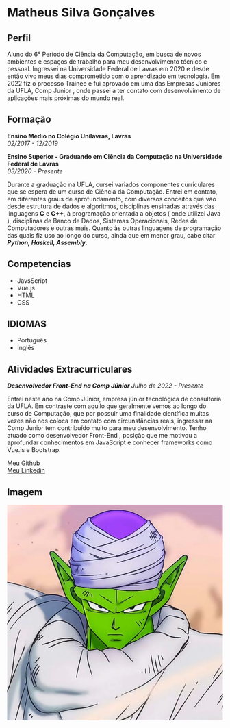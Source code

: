 # Matheus Silva Gonçalves

## Perfil

Aluno do 6° Período de Ciência da Computação, em busca de
novos ambientes e espaços de trabalho para meu
desenvolvimento técnico e pessoal. Ingressei na
Universidade Federal de Lavras em 2020 e desde então vivo
meus dias comprometido com o aprendizado em tecnologia.
Em 2022 fiz o processo Trainee e fui aprovado em uma das
Empresas Juniores da UFLA, Comp Junior , onde passei a ter
contato com desenvolvimento de aplicações mais próximas
do mundo real.

## Formação
**Ensino Médio no Colégio Unilavras, Lavras**  
*02/2017 - 12/2019*

**Ensino Superior - Graduando em Ciência da Computação na
Universidade Federal de Lavras**  
*03/2020 - Presente*

Durante a graduação na UFLA, cursei variados componentes
curriculares que se espera de um curso de Ciência da
Computação. Entrei em contato, em diferentes graus de
aprofundamento, com diversos conceitos que vão desde
estrutura de dados e algoritmos, disciplinas ensinadas
através das linguagens **C** e **C++**, à programação orientada a
objetos ( onde utilizei Java ), disciplinas de Banco de Dados,
Sistemas Operacionais, Redes de Computadores e outras
mais. Quanto às outras linguagens de programação das quais
fiz uso ao longo do curso, ainda que em menor grau, cabe
citar ***Python, Haskell, Assembly***.

## Competencias
* JavsScript
* Vue.js
* HTML
* CSS

## IDIOMAS
* Português
* Inglês

## Atividades Extracurriculares

***Desenvolvedor Front-End na Comp Júnior***
*Julho de 2022 - Presente*

Entrei neste ano na Comp Júnior, empresa júnior
tecnológica de consultoria da UFLA. Em contraste com aquilo
que geralmente vemos ao longo do curso de Computação,
que por possuir uma finalidade científica muitas vezes não
nos coloca em contato com circunstâncias reais, ingressar na
Comp Junior tem contribuído muito para meu
desenvolvimento. Tenho atuado como desenvolvedor
Front-End , posição que me motivou a aprofundar
conhecimentos em JavaScript e conhecer frameworks como
Vue.js e Bootstrap.

[Meu Github](https://github.com/matheusGonks)  
[Meu Linkedin](https://www.linkedin.com/in/matheus-gon%C3%A7alves-a564a9231/)

## Imagem

![Face do Piccolo](piccolo.jpg)
